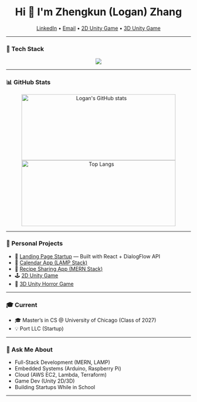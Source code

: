 <h1 align="center">Hi 👋 I'm Zhengkun (Logan) Zhang</h1>

<p align="center">
  <a href="https://www.linkedin.com/in/zhengkun-zhang-404b77229/" target="_blank">LinkedIn</a> • 
  <a href="mailto:loganzhang2016@gmail.com">Email</a> • 
  <a href="https://ottoma.itch.io/finalproject" target="_blank">2D Unity Game</a> • 
  <a href="https://ioleg.itch.io/backrooms" target="_blank">3D Unity Game</a>
</p>

---

### 🧰 Tech Stack  
<p align="center">
  <img src="https://skillicons.dev/icons?i=python,cpp,c,html,css,js,java,cs,react,nodejs,mongodb,mysql,php,aws,docker,linux,bash,arduino,raspberrypi,androidstudio,unity,github" />
</p>

---

### 📊 GitHub Stats  
<p align="center">
  <img src="https://github-readme-stats.vercel.app/api?username=loganzzz7&show_icons=true&theme=radical" alt="Logan's GitHub stats" width="420" height="180"/>
  <img src="https://github-readme-stats.vercel.app/api/top-langs/?username=loganzzz7&layout=compact&theme=radical" alt="Top Langs" width="420" height="180"/>
</p>

---

### 🚀 Personal Projects

- 🔌 [Landing Page Startup](https://portchargers.info) — Built with React + DialogFlow API
- 📅 [Calendar App (LAMP Stack)](https://github.com/loganzzz7)
- 🥘 [Recipe Sharing App (MERN Stack)](https://github.com/loganzzz7)
- 🕹️ [2D Unity Game](https://ottoma.itch.io/finalproject)
- 🧟 [3D Unity Horror Game](https://ioleg.itch.io/backrooms)

---

### 🎓 Current

- 🎓 Master’s in CS @ University of Chicago (Class of 2027)
- 💡 Port LLC (Startup)

---

### 💬 Ask Me About

- Full-Stack Development (MERN, LAMP)
- Embedded Systems (Arduino, Raspberry Pi)
- Cloud (AWS EC2, Lambda, Terraform)
- Game Dev (Unity 2D/3D)
- Building Startups While in School

---
